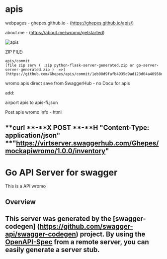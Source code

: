 # apis
webpages - ghepes.github.io - (https://ghepes.github.io/apis/)

about.me - (https://about.me/wromo/getstarted)


![apis](https://github.com/Ghepes/apis/assets/39159631/0b77dc50-6176-4648-b5c2-df9f8f3fa24a)


ZIP FILE:
````
apis/commit
[file zip serv ( .zip python-flask-server-generated.zip or go-server-server-generated.zip )  =>](https://github.com/Ghepes/apis/commit/1eb08d9fafb4935d9ad123d04a40958db5c63ce0)
````

wromo apis direct save from SwaggerHub - no Docu for apis

add:

airport apis to apis-fi.json

Post apis wromo info - html

**curl **-**X POST
**-**H **"Content-Type: application/json"**
**"https://virtserver.swaggerhub.com/Ghepes/mockapiwromo/1.0.0/inventory"
---

# Go API Server for swagger

This is a API wromo

## Overview

This server was generated by the [swagger-codegen]
(https://github.com/swagger-api/swagger-codegen) project.
By using the [OpenAPI-Spec](https://github.com/OAI/OpenAPI-Specification) from a remote server, you can easily generate a server stub.
--------------------------------------------------------------------------------------
